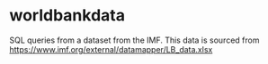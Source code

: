 # worldbankdata
SQL queries from a dataset from the IMF.
This data is sourced from https://www.imf.org/external/datamapper/LB_data.xlsx
